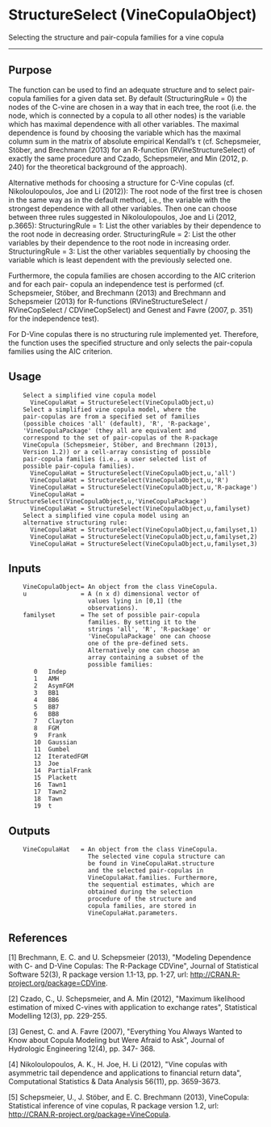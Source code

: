 # StructureSelect (VineCopulaObject)

Selecting the structure and pair-copula families for a vine copula

---
## Purpose
The function can be used to find an adequate structure
        and to select pair-copula families for a given data
        set. By default (StructuringRule = 0) the nodes of
        the C-vine are chosen in a way that in each tree,
        the root (i.e. the node, which is connected by a
        copula to all other nodes) is the variable which has
        maximal dependence with all other variables. The
        maximal dependence is found by choosing the variable
        which has the maximal column sum in the matrix of
        absolute empirical Kendall’s τ (cf. Schepsmeier,
        Stöber, and Brechmann (2013) for an R-function
        (RVineStructureSelect) of exactly the same procedure
        and Czado, Schepsmeier, and Min (2012, p. 240) for the
        theoretical background of the approach).
        
Alternative methods for choosing a structure for
        C-Vine copulas (cf. Nikoloulopoulos, Joe and Li
        (2012)):
        The root node of the first tree is chosen in the same way
        as in the default method, i.e., the variable with the
        strongest dependence with all other variables. Then
        one can choose between three rules suggested in
        Nikoloulopoulos, Joe and Li (2012, p.3665):
        StructuringRule = 1: List the other variables by their
                             dependence to the root node in
                             decreasing order.
        StructuringRule = 2: List the other variables by their
                             dependence to the root node in
                             increasing order.
        StructuringRule = 3: List the other variables
                             sequentially by choosing the
                             variable which is least dependent
                             with the previously selected one.

Furthermore, the copula families are chosen
        according to the AIC criterion and for each pair-
        copula an independence test is performed (cf.
        Schepsmeier, Stöber, and Brechmann (2013) and
        Brechmann and Schepsmeier (2013) for R-functions
        (RVineStructureSelect / RVineCopSelect /
        CDVineCopSelect) and Genest and Favre (2007, p. 351)
        for the independence test).

For D-Vine copulas there is no structuring rule
        implemented yet. Therefore, the function uses the
        specified structure and only selects the pair-copula
        families using the AIC criterion.


## Usage
        Select a simplified vine copula model
          VineCopulaHat = StructureSelect(VineCopulaObject,u)
        Select a simplified vine copula model, where the
        pair-copulas are from a specified set of families
        (possible choices 'all' (default), 'R', 'R-package',
        'VineCopulaPackage' (they all are equivalent and
        correspond to the set of pair-copulas of the R-package
        VineCopula (Schepsmeier, Stöber, and Brechmann (2013),
        Version 1.2)) or a cell-array consisting of possible
        pair-copula families (i.e., a user selected list of
        possible pair-copula families).
          VineCopulaHat = StructureSelect(VineCopulaObject,u,'all')
          VineCopulaHat = StructureSelect(VineCopulaObject,u,'R')
          VineCopulaHat = StructureSelect(VineCopulaObject,u,'R-package')
          VineCopulaHat = StructureSelect(VineCopulaObject,u,'VineCopulaPackage')
          VineCopulaHat = StructureSelect(VineCopulaObject,u,familyset)
        Select a simplified vine copula model using an
        alternative structuring rule:
          VineCopulaHat = StructureSelect(VineCopulaObject,u,familyset,1)
          VineCopulaHat = StructureSelect(VineCopulaObject,u,familyset,2)
          VineCopulaHat = StructureSelect(VineCopulaObject,u,familyset,3)



## Inputs
        VineCopulaObject= An object from the class VineCopula.
        u               = A (n x d) dimensional vector of
                          values lying in [0,1] (the
                          observations).
        familyset       = The set of possible pair-copula
                          families. By setting it to the
                          strings 'all', 'R', 'R-package' or
                          'VineCopulaPackage' one can choose
                          one of the pre-defined sets.
                          Alternatively one can choose an
                          array containing a subset of the
                          possible families:
           0   Indep
           1   AMH
           2   AsymFGM
           3   BB1
           4   BB6
           5   BB7
           6   BB8
           7   Clayton
           8   FGM
           9   Frank
           10  Gaussian
           11  Gumbel
           12  IteratedFGM
           13  Joe
           14  PartialFrank
           15  Plackett
           16  Tawn1
           17  Tawn2
           18  Tawn
           19  t


## Outputs
        VineCopulaHat   = An object from the class VineCopula.
                          The selected vine copula structure can
                          be found in VineCopulaHat.structure
                          and the selected pair-copulas in
                          VineCopulaHat.families. Furthermore,
                          the sequential estimates, which are
                          obtained during the selection
                          procedure of the structure and
                          copula families, are stored in
                          VineCopulaHat.parameters.


## References
 [1]  Brechmann, E. C. and U. Schepsmeier (2013), "Modeling
      Dependence with C- and D-Vine Copulas: The R-Package
      CDVine", Journal of Statistical Software 52(3), R
      package version 1.1-13, pp. 1-27, url:
      http://CRAN.R-project.org/package=CDVine.
      
 [2]  Czado, C., U. Schepsmeier, and A. Min (2012), "Maximum
      likelihood estimation of mixed C-vines with application
      to exchange rates", Statistical Modelling 12(3), pp.
      229-255.
      
 [3]  Genest, C. and A. Favre (2007), "Everything You Always
      Wanted to Know about Copula Modeling but Were Afraid to
      Ask", Journal of Hydrologic Engineering 12(4), pp. 347-
      368.
      
 [4]  Nikoloulopoulos, A. K., H. Joe, H. Li (2012), "Vine
      copulas with asymmetric tail dependence and applications
      to financial return data", Computational Statistics &
      Data Analysis 56(11), pp. 3659-3673.
      
 [5]  Schepsmeier, U., J. Stöber, and E. C. Brechmann (2013),
      VineCopula: Statistical inference of vine copulas, R
      package version 1.2, url:
      http://CRAN.R-project.org/package=VineCopula.
